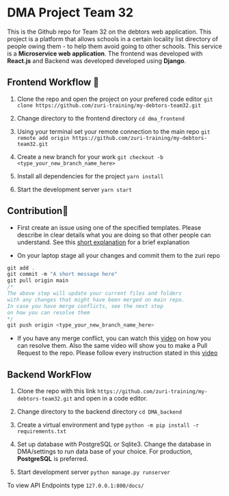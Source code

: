 # DMA Project Team 32



This is the Github repo for Team 32 on the debtors web application. This project is a platform that allows schools in a certain locality list directory of people owing them - to help them avoid going to other schools. This service is a **Microservice web application**. The frontend was developed with **React.js** and Backend was developed developed using **Django**.

## Frontend Workflow 🍃

1. Clone the repo and open the project on your prefered code editor
   `git clone https://github.com/zuri-training/my-debtors-team32.git`

2. Change directory to the frontend directory
   `cd dma_frontend`

3. Using your terminal set your remote connection to the main repo
   `git remote add origin https://github.com/zuri-training/my-debtors-team32.git`

4. Create a new branch for your work
   `git checkout -b <type_your_new_branch_name_here>`

5. Install all dependencies for the project
   `yarn install`

6. Start the development server
   `yarn start`

## Contribution🛂

- First create an issue using one of the specified templates. Please describe in clear details what you are doing so that other people can understand. See this [short explanation](https://www.loom.com/share/73aecf29ee8844839824c3b6e2740164) for a brief explanation

- On your laptop stage all your changes and commit them to the zuri repo

```js
git add .
git commit -m "A short message here"
git pull origin main
/*
The above step will update your current files and folders
with any changes that might have been merged on main repo.
In case you have merge conflicts, see the next step
on how you can resolve them
*/
git push origin <type_your_new_branch_name_here>
```

- If you have any merge conflict, you can watch this [video](https://screencast-o-matic.com/watch/c3iuloVZ0Wb) on how you can resolve them. Also the same video will show you to make a Pull Request to the repo. Please follow every instruction stated in this [video](https://screencast-o-matic.com/watch/c3iuloVZ0Wb)

## Backend WorkFlow
1. Clone the repo with this link `https://github.com/zuri-training/my-debtors-team32.git` and open in a code editor.

2. Change directory to the backend directory
   `cd DMA_backend`

3. Create a virtual environment and type
   `python -m pip install -r requirements.txt`

4. Set up database with PostgreSQL or Sqlite3. Change the database in DMA/settings to run data base of your choice. 
   For production, **PostgreSQL** is preferred.

5. Start development server
   `python manage.py runserver`

To view API Endpoints type `127.0.0.1:800/docs/` 
